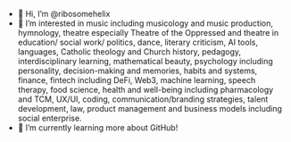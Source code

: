- 👋 Hi, I’m @ribosomehelix
- 👀  I’m interested in music including musicology and music production, hymnology, theatre especially Theatre of the Oppressed and theatre in education/ social work/ politics, dance, literary criticism, AI tools, languages, Catholic theology and Church history, pedagogy, interdisciplinary learning, mathematical beauty, psychology including personality, decision-making and memories, habits and systems, finance, fintech including DeFi, Web3, machine learning, speech therapy, food science, health and well-being including pharmacology and TCM, UX/UI, coding, communication/branding strategies, talent development, law, product management and business models including social enterprise.
- 🌱 I’m currently learning more about GitHub!
